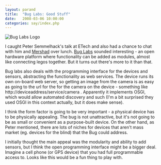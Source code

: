 ```yaml
---
layout: parand
title:  "Bug Labs: Good Stuff"
date:   2008-03-06 10:00:00
categories: say/index.php
---
```

![Bug Labs Logo](http://www.buglabs.net/images/nav/logo.gif?1202843410)

I caught Peter Semmelhack's talk at ETech and also had a chance to chat with him and [Mershad](/web/20101222033653/http://www.buglabs.net/users/mehrshad) over lunch. [Bug Labs](/web/20101222033653/http://www.buglabs.net/) sounded interesting - an open hardware platform where functionality can be added as modules, almost like connecting legos together. But it turns out there's more to it than that.

Bug labs also deals with the programming interface for the devices and sensors, abstracting the functionality as web services. The device runs its own on-board web server, so getting an image from the camera is as easy as going to the url for the for the camera on the device - something like http://deviceaddress/service/camera . Apparently it implements OSGI, which would allow automated discovery and such \(I'm a bit surprised they used OSGI in this context actually, but it does make sense\).

I think the form factor is going to be very important - a physical device has to be physically appealing. The bug is not unattractive, but it's not going to be as small or convenient as a purpose-built device. On the other hand, as Peter mentioned, there are lots of niches for devices that aren't mass market \(eg. devices for the blind\) that the Bug could address.

I initially thought the main appeal was the modularity and ability to add sensors, but I think the open programming interface might be a bigger deal. Imagine a cell phone \(or GPS device\) that you had full programmable access to. Looks like this would be a fun thing to play with.
